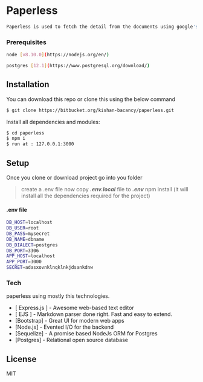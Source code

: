 # Paperless

```bash 
Paperless is used to fetch the detail from the documents using google's cloud vision API and stores that data in the database. It is written in NodeJs and uses sequelizer as ORM and Postgres as database.  
```

### Prerequisites
   ```bash 
node [v8.10.0](https://nodejs.org/en/)
```
   ```bash 
postgres [12.1](https://www.postgresql.org/download/)
```


## Installation
You can download this repo or clone this using the below command

```bash
$ git clone https://bitbucket.org/kishan-bacancy/paperless.git
```

Install all dependencies and modules:
```bash
$ cd paperless
$ npm i
$ run at : 127.0.0.1:3000
```

## Setup
Once you clone or download project go into you folder
> create a .env file
 >now copy ***.env.local*** file to ***.env***
 >npm install (it will install all the dependencies required for the project)
 
#### .env file

```bash 
DB_HOST=localhost
DB_USER=root
DB_PASS=mysecret
DB_NAME=dbname
DB_DIALECT=postgres
DB_PORT=3306
APP_HOST=localhost
APP_PORT=3000
SECRET=adasxovnklnqklnkjdsankdnw
```

### Tech

paperless using mostly this technologies.

* [ Express.js ] - Awesome web-based text editor
* [ EJS ] - Markdown parser done right. Fast and easy to extend.
* [Bootstrap] - Great UI for modern web apps
* [Node.js] - Evented I/O for the backend
* [Sequelize] - A promise based NodeJs ORM for Postgres
* [Postgres] - Relational open source database 


License
----

MIT

